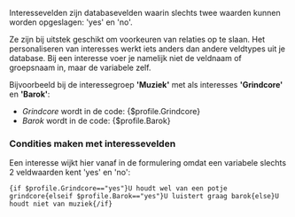 Interessevelden zijn databasevelden waarin slechts twee waarden kunnen
worden opgeslagen: 'yes' en 'no'.

Ze zijn bij uitstek geschikt om voorkeuren van relaties op te slaan. Het
personaliseren van interesses werkt iets anders dan andere veldtypes uit
je database. Bij een interesse voer je namelijk niet de veldnaam of
groepsnaam in, maar de variabele zelf.

Bijvoorbeeld bij de interessegroep **'Muziek'** met als interesses
**'Grindcore'** en **'Barok'**:

-   *Grindcore* wordt in de code: {\$profile.Grindcore}
-   *Barok* wordt in de code: {\$profile.Barok}

### Condities maken met interessevelden

Een interesse wijkt hier vanaf in de formulering omdat een variabele
slechts 2 veldwaarden kent 'yes' en 'no':

`{if $profile.Grindcore=="yes"}U houdt wel van een potje grindcore{elseif $profile.Barok=="yes"}U luistert graag barok{else}U houdt niet van muziek{/if}`
